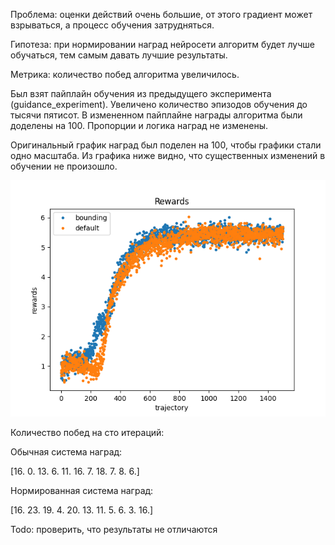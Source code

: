 Проблема: оценки действий очень большие, от этого градиент может взрываться, а процесс обучения затрудняться.

Гипотеза: при нормировании наград нейросети алгоритм будет лучше обучаться, тем самым давать лучшие результаты.

Метрика: количество побед алгоритма увеличилось.

Был взят пайплайн обучения из предыдущего эксперимента (guidance_experiment).
Увеличено количество эпизодов обучения до тысячи пятисот.
В измененном пайплайне награды алгоритма были доделены на 100.
Пропорции и логика наград не изменены.

Оригинальный график наград был поделен на 100, чтобы графики стали одно масштаба.
Из графика ниже видно, что существенных изменений в обучении не произошло.

![image](bounding_rewards.png)

Количество побед на сто итераций:

Обычная система наград:

[16.  0. 13.  6. 11. 16.  7. 18.  7.  8.  6.]

Нормированная система наград:

[16. 23. 19.  4. 20. 13. 11.  5.  6.  3. 16.]

Todo: проверить, что результаты не отличаются